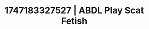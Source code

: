 ---
categories:
- Immersive erotica
- Feather touch
- Flushed skin
- Pleasure mapping
- Delicate restraint
image: /assets/images/1747183327527.webp
layout: post
seo:
  description: Featured content with artistic Scat Fetish, ABDL Play. HD images available.
  keywords: Scat Fetish, ABDL Play
  og_image: /assets/images/1747183327527.webp
  schema_type: VisualArtwork
tags:
- ABDL Play
- Scat Fetish
- '#1747183327527'
title: 1747183327527 | ABDL Play Scat Fetish
---